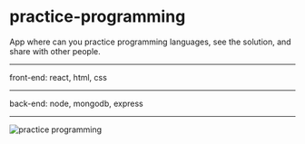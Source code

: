 # practice-programming

App where can you practice programming languages, see the solution, and share with other people.
___________________________________________________
front-end: react, html, css
___________________________________________________

back-end: node, mongodb, express
___________________________________________________



![practice programming](https://user-images.githubusercontent.com/85058539/156582936-faad3a02-2ca2-46f7-a8b2-c97e745c72dc.png)
